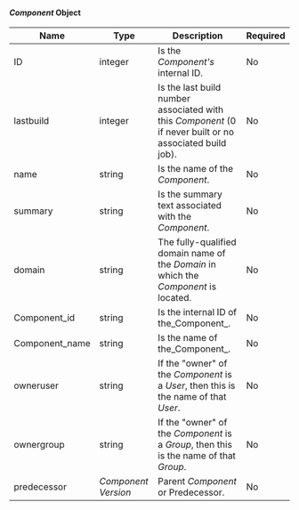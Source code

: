 
#### _Component_ Object

| Name           | Type                | Description                                                                                              | Required |
|----------------|---------------------|----------------------------------------------------------------------------------------------------------|----------|
| ID             | integer             | Is the _Component's_ internal ID.                                                                        | No       |
| lastbuild      | integer             | Is the last build number associated with this _Component_ (0 if never built or no associated build job). | No       |
| name           | string              | Is the name of the _Component_.                                                                          | No       |
| summary        | string              | Is the summary text associated with the _Component_.                                                     | No       |
| domain         | string              | The fully-qualified domain name of the _Domain_ in which the _Component_ is located.                     | No       |
| Component_id   | string              | Is the internal ID of the_Component_.                                                                    | No       |
| Component_name | string              | Is the name of the_Component_.                                                                           | No       |
| owneruser      | string              | If the "owner" of the _Component_ is a _User_, then this is the name of that _User_.                     | No       |
| ownergroup     | string              | If the "owner" of the _Component_ is a _Group_, then this is the name of that _Group_.                   | No       |
| predecessor    | _Component Version_ | Parent _Component_ or Predecessor.                                                                       | No       |
